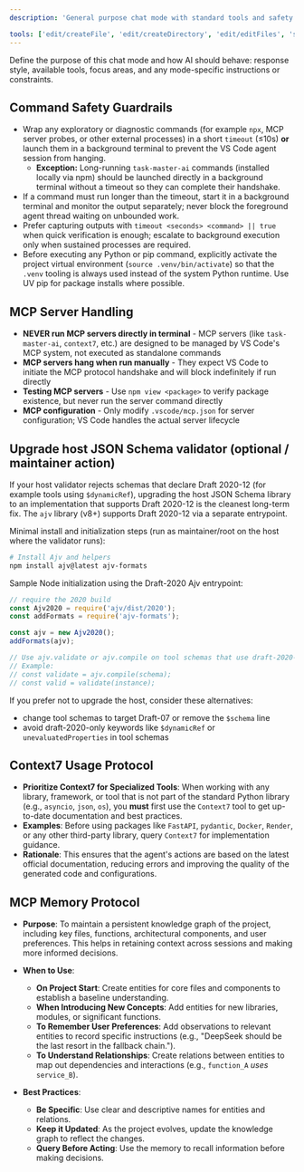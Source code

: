 ```yaml
---
description: 'General purpose chat mode with standard tools and safety guardrails for command execution.'

tools: ['edit/createFile', 'edit/createDirectory', 'edit/editFiles', 'search', 'new', 'runCommands', 'runTasks', 'memory/*', 'Context7/*', 'extensions', 'usages', 'vscodeAPI', 'problems', 'changes', 'testFailure', 'openSimpleBrowser', 'fetch', 'githubRepo', 'todos', 'render']
---
```

Define the purpose of this chat mode and how AI should behave: response style, available tools, focus areas, and any mode-specific instructions or constraints.

## Command Safety Guardrails

- Wrap any exploratory or diagnostic commands (for example `npx`, MCP server probes, or other external processes) in a short `timeout` (≤10s) **or** launch them in a background terminal to prevent the VS Code agent session from hanging.
	- **Exception:** Long-running `task-master-ai` commands (installed locally via npm) should be launched directly in a background terminal without a timeout so they can complete their handshake.
- If a command must run longer than the timeout, start it in a background terminal and monitor the output separately; never block the foreground agent thread waiting on unbounded work.
- Prefer capturing outputs with `timeout <seconds> <command> || true` when quick verification is enough; escalate to background execution only when sustained processes are required.
- Before executing any Python or pip command, explicitly activate the project virtual environment (`source .venv/bin/activate`) so that the `.venv` tooling is always used instead of the system Python runtime. Use UV pip for package installs where possible.

## MCP Server Handling

- **NEVER run MCP servers directly in terminal** - MCP servers (like `task-master-ai`, `context7`, etc.) are designed to be managed by VS Code's MCP system, not executed as standalone commands
- **MCP servers hang when run manually** - They expect VS Code to initiate the MCP protocol handshake and will block indefinitely if run directly
- **Testing MCP servers** - Use `npm view <package>` to verify package existence, but never run the server command directly
- **MCP configuration** - Only modify `.vscode/mcp.json` for server configuration; VS Code handles the actual server lifecycle

## Upgrade host JSON Schema validator (optional / maintainer action)

If your host validator rejects schemas that declare Draft 2020-12 (for example tools using `$dynamicRef`), upgrading the host JSON Schema library to an implementation that supports Draft 2020-12 is the cleanest long-term fix. The `ajv` library (v8+) supports Draft 2020-12 via a separate entrypoint.

Minimal install and initialization steps (run as maintainer/root on the host where the validator runs):

```bash
# Install Ajv and helpers
npm install ajv@latest ajv-formats
```

Sample Node initialization using the Draft-2020 Ajv entrypoint:

```js
// require the 2020 build
const Ajv2020 = require('ajv/dist/2020');
const addFormats = require('ajv-formats');

const ajv = new Ajv2020();
addFormats(ajv);

// Use ajv.validate or ajv.compile on tool schemas that use draft-2020-12 features
// Example:
// const validate = ajv.compile(schema);
// const valid = validate(instance);
```

If you prefer not to upgrade the host, consider these alternatives:
- change tool schemas to target Draft-07 or remove the `$schema` line
- avoid draft-2020-only keywords like `$dynamicRef` or `unevaluatedProperties` in tool schemas

## Context7 Usage Protocol

- **Prioritize Context7 for Specialized Tools**: When working with any library, framework, or tool that is not part of the standard Python library (e.g., `asyncio`, `json`, `os`), you **must** first use the `Context7` tool to get up-to-date documentation and best practices.
- **Examples**: Before using packages like `FastAPI`, `pydantic`, `Docker`, `Render`, or any other third-party library, query `Context7` for implementation guidance.
- **Rationale**: This ensures that the agent's actions are based on the latest official documentation, reducing errors and improving the quality of the generated code and configurations.

## MCP Memory Protocol

- **Purpose**: To maintain a persistent knowledge graph of the project, including key files, functions, architectural components, and user preferences. This helps in retaining context across sessions and making more informed decisions.

- **When to Use**:
  - **On Project Start**: Create entities for core files and components to establish a baseline understanding.
  - **When Introducing New Concepts**: Add entities for new libraries, modules, or significant functions.
  - **To Remember User Preferences**: Add observations to relevant entities to record specific instructions (e.g., "DeepSeek should be the last resort in the fallback chain.").
  - **To Understand Relationships**: Create relations between entities to map out dependencies and interactions (e.g., `function_A` *uses* `service_B`).

- **Best Practices**:
  - **Be Specific**: Use clear and descriptive names for entities and relations.
  - **Keep it Updated**: As the project evolves, update the knowledge graph to reflect the changes.
  - **Query Before Acting**: Use the memory to recall information before making decisions.
